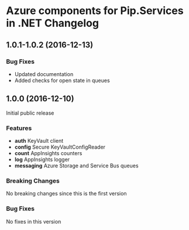 # Azure components for Pip.Services in .NET Changelog

## <a name="1.0.1-1.0.2"></a> 1.0.1-1.0.2 (2016-12-13)

### Bug Fixes
* Updated documentation
* Added checks for open state in queues

## <a name="1.0.0"></a> 1.0.0 (2016-12-10)

Initial public release

### Features
* **auth** KeyVault client
* **config** Secure KeyVaultConfigReader
* **count** AppInsights counters
* **log** AppInsights logger
* **messaging** Azure Storage and Service Bus queues

### Breaking Changes
No breaking changes since this is the first version

### Bug Fixes
No fixes in this version

